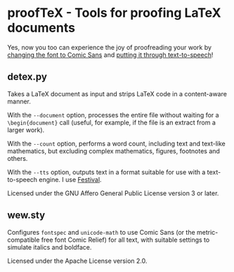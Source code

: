 # proofTeX - Tools for proofing LaTeX documents

Yes, now you too can experience the joy of proofreading your work by [changing the font to Comic Sans](https://www.reddit.com/r/LifeProTips/comments/318ilc/lpt_when_reviewing_something_youve_written_change/) and [putting it through text-to-speech](https://www.reddit.com/r/LifeProTips/comments/318ilc/lpt_when_reviewing_something_youve_written_change/cpzblsu)!

## detex.py

Takes a LaTeX document as input and strips LaTeX code in a content-aware manner.

With the `--document` option, processes the entire file without waiting for a `\begin{document}` call (useful, for example, if the file is an extract from a larger work).

With the `--count` option, performs a word count, including text and text-like mathematics, but excluding complex mathematics, figures, footnotes and others.

With the `--tts` option, outputs text in a format suitable for use with a text-to-speech engine. I use [Festival](https://wiki.archlinux.org/index.php/Festival).

Licensed under the GNU Affero General Public License version 3 or later.

## wew.sty

Configures `fontspec` and `unicode-math` to use Comic Sans (or the metric-compatible free font Comic Relief) for all text, with suitable settings to simulate italics and boldface.

Licensed under the Apache License version 2.0.